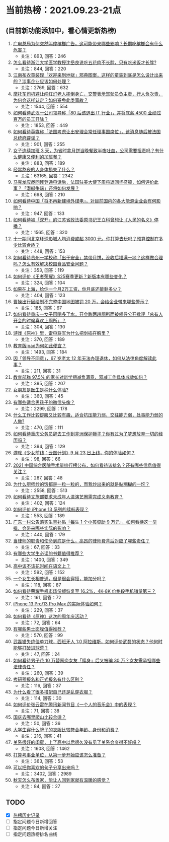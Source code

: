 # 当前热榜：2021.09.23-21点
## (目前新功能添加中，看心情更新热榜)
1. [广电总局为何突然叫停槟榔广告，这可能带来哪些影响？长期吃槟榔会有什么危害？](https://www.zhihu.com/question/488307490)
    * 关注：893, 回答：246
2. [怎么看待浙江大学医学教授沈岳良说吃五花肉不长胖，只有吃米饭才长胖?](https://www.zhihu.com/question/487456654)
    * 关注：844, 回答：220
3. [江南布衣童装现「欢迎来到地狱」邪典图案，这样的童装到底是怎么设计出来的？涉事企业应该如何处理？](https://www.zhihu.com/question/488394485)
    * 关注：2769, 回答：632
4. [摩托车司机避让闯红灯老人摔倒身亡，交警表示驾驶员负主责，行人负次责，为何会这样认定？如何避免此类事故？](https://www.zhihu.com/question/488299450)
    * 关注：1544, 回答：554
5. [如何看待武汉一公司领导称「80 后该退出 IT 行业」，并将底薪 4500 业绩过百万的员工开除？](https://www.zhihu.com/question/487974179)
    * 关注：1853, 回答：449
6. [如何看待英媒称「法国考虑让出安理会常任理事国席位」，该消息随后被法国总统府辟谣？](https://www.zhihu.com/question/488337009)
    * 关注：901, 回答：255
7. [女子连续加班 3 天，为省时拿月饼当晚餐致半夜吐血，公司需要担责吗？有什么健康又便利的加班餐？](https://www.zhihu.com/question/488288801)
    * 关注：883, 回答：189
8. [经常熬夜的人身体损失了什么？](https://www.zhihu.com/question/57235424)
    * 关注：63165, 回答：2342
9. [马克龙应邀同拜登通电话后，法国驻美大使下周将返回华盛顿，如何评价此事？「潜艇争端」还将如何发展？](https://www.zhihu.com/question/488441188)
    * 关注：698, 回答：210
10. [如何看待中国「将不再新建境外煤电」，对目前国内的各大能源企业会有何影响？](https://www.zhihu.com/question/488367544)
    * 关注：947, 回答：133
11. [如何看待被「双开」的江苏省政法委原书记王立科曾想让《人民的名义》停播？](https://www.zhihu.com/question/488475499)
    * 关注：1565, 回答：320
12. [十一期间北京环球影城人均消费或超 3000 元，你打算去玩吗？预算控制在多少比较合适？](https://www.zhihu.com/question/488429134)
    * 关注：448, 回答：153
13. [如何看待贵州一学校称「出于安全」禁带月饼，没收后堆满一地？这样做合理吗？怎么有效解决校园食品安全问题？](https://www.zhihu.com/question/488310354)
    * 关注：353, 回答：119
14. [如何评价《王者荣耀》S25赛季更新？新版本有哪些变化？](https://www.zhihu.com/question/487985570)
    * 关注：324, 回答：104
15. [如果在上海，给你一个月2万工资，你月底还能剩多少？](https://www.zhihu.com/question/484818651)
    * 关注：404, 回答：123
16. [曹操出行因绘制不完整中国地图被罚 20 万，会给企业带来哪些警示？](https://www.zhihu.com/question/488500018)
    * 关注：185, 回答：67
17. [如何看待重庆一女子因喝多了水，开会跑两趟厕所而被领导公开批评「总有人开会的时候喜欢上厕所」？](https://www.zhihu.com/question/488447638)
    * 关注：304, 回答：130
18. [游戏《原神》里，雷电将军为什么把剑插在胸里？](https://www.zhihu.com/question/486663477)
    * 关注：370, 回答：189
19. [教育版ipad为何如此便宜？](https://www.zhihu.com/question/270264935)
    * 关注：1493, 回答：184
20. [因「领导不同意」，67 岁老太 12 年无法办理退休，如何从法律角度解读此事？](https://www.zhihu.com/question/487028075)
    * 关注：211, 回答：31
21. [教育部称 97.5% 的家长对新学期减负满意，双减工作具体成效如何？](https://www.zhihu.com/question/488464188)
    * 关注：395, 回答：207
22. [女朋友是医生是种什么体验?](https://www.zhihu.com/question/28671755)
    * 关注：360, 回答：45
23. [有哪些适合男孩子的微信头像？](https://www.zhihu.com/question/317401837)
    * 关注：2299, 回答：178
24. [什么工作比较舒服又比较有趣，适合抗压能力弱，交往能力弱，处事能力弱的人做?](https://www.zhihu.com/question/485464893)
    * 关注：470, 回答：111
25. [如何看待重庆公务员辞去工作到非洲保护狮子？你有过为了梦想放弃一切的经历吗？](https://www.zhihu.com/question/485896085)
    * 关注：394, 回答：129
26. [游戏《少女前线：云图计划》9 月 23 日上线，你的体验如何？](https://www.zhihu.com/question/488314537)
    * 关注：98, 回答：66
27. [2021 中国综合医院手术量排行榜公布，如何看待该排名？还有哪些信息值得关注？](https://www.zhihu.com/question/488087529)
    * 关注：287, 回答：48
28. [为什么厨师炒的饭都是一粒一粒的，而我炒出来的就是黏糊糊的一坨？](https://www.zhihu.com/question/478428170)
    * 关注：2558, 回答：513
29. [如何看待文旅部要求未成年人进演艺圈需完成义务教育？](https://www.zhihu.com/question/488263889)
    * 关注：402, 回答：124
30. [如何评价 iPhone 13 系列的续航表现？](https://www.zhihu.com/question/488164811)
    * 关注：553, 回答：189
31. [广东一村公告落实生育补贴「每生 1 个小孩资助 9 万元」，如何看待这一举措，会带来哪些实际的影响？](https://www.zhihu.com/question/488305085)
    * 关注：440, 回答：179
32. [当律师的职责和使命到底是什么，高昂的律师费背后对应了哪些责任？](https://www.zhihu.com/question/486232902)
    * 关注：67, 回答：33
33. [有哪些大学生必读的书籍值得推荐？](https://www.zhihu.com/question/461936428)
    * 关注：1400, 回答：349
34. [高中该不该花时间在语文上？](https://www.zhihu.com/question/471034401)
    * 关注：592, 回答：152
35. [一个女生长相普通，但是很会穿搭，能加分吗？](https://www.zhihu.com/question/478786202)
    * 关注：118, 回答：87
36. [如何看待荣耀手机市场份额恢复至 16.2%，4K-8K 价格段手机销量第三？](https://www.zhihu.com/question/488375606)
    * 关注：161, 回答：72
37. [iPhone 13 Pro/13 Pro Max 的实际体验如何？](https://www.zhihu.com/question/488101053)
    * 关注：229, 回答：37
38. [如何看待《原神》这次的周年庆活动？](https://www.zhihu.com/question/488204074)
    * 关注：72, 回答：64
39. [有哪些男士面膜值得推荐？](https://www.zhihu.com/question/21441975)
    * 关注：570, 回答：99
40. [武磊错失绝佳单刀球，西班牙人 1:0 阿拉维斯，如何评价武磊的状态？他何时能够打破进球荒？](https://www.zhihu.com/question/488406591)
    * 关注：47, 回答：24
41. [如何看待男子花 10 万替网恋女友「赎身」后又被骗 30 万？女友需承担哪些法律责任？](https://www.zhihu.com/question/488279402)
    * 关注：260, 回答：39
42. [考研预报名和正式报名有什么区别？](https://www.zhihu.com/question/488436782)
    * 关注：116, 回答：37
43. [为什么看了很多搭配自己还是乱穿衣服？](https://www.zhihu.com/question/483563880)
    * 关注：114, 回答：30
44. [如何评价张云雷在腾讯新闻节目《一个人的音乐会》中的表现？](https://www.zhihu.com/question/488276195)
    * 关注：71, 回答：38
45. [国庆去哪里爬山比较合适？](https://www.zhihu.com/question/484224133)
    * 关注：50, 回答：36
46. [大学生穿什么牌子的衣服比较符合年龄、身份和消费？](https://www.zhihu.com/question/485896860)
    * 关注：216, 回答：41
47. [关系很好的闺蜜，上了高中以后很久没有见了关系会变得不好吗？](https://www.zhihu.com/question/479629367)
    * 关注：1608, 回答：1462
48. [打算考事业单位，从第一步开始应该怎么准备？](https://www.zhihu.com/question/304948250)
    * 关注：363, 回答：53
49. [可以把你喜欢的句子分享出来吗？](https://www.zhihu.com/question/479486842)
    * 关注：3402, 回答：2989
50. [秋天怎么布置家，能让人回到家就有温暖的感觉？](https://www.zhihu.com/question/483834371)
    * 关注：84, 回答：27
## TODO
* [x] [热榜历史记录](hot_history/AllHot.md)
* [ ] 指定问题今日新增回答
* [ ] 指定问题今日新增关注
* [ ] 指定问题热榜排名曲线
